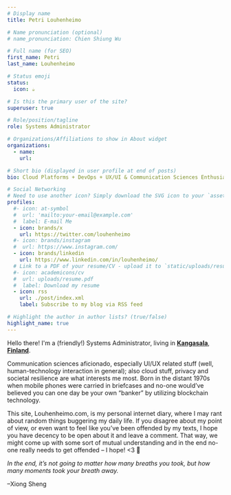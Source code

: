 ```yaml
---
# Display name
title: Petri Louhenheimo

# Name pronunciation (optional)
# name_pronunciation: Chien Shiung Wu

# Full name (for SEO)
first_name: Petri
last_name: Louhenheimo

# Status emoji
status:
  icon: ☕️

# Is this the primary user of the site?
superuser: true

# Role/position/tagline
role: Systems Administrator

# Organizations/Affiliations to show in About widget
organizations:
  - name: 
    url: 

# Short bio (displayed in user profile at end of posts)
bio: Cloud Platforms + DevOps + UX/UI & Communication Sciences Enthusiast. 

# Social Networking
# Need to use another icon? Simply download the SVG icon to your `assets/media/icons/` folder.
profiles:
  #- icon: at-symbol
  #  url: 'mailto:your-email@example.com'
  #  label: E-mail Me
  - icon: brands/x
    url: https://twitter.com/louhenheimo
  #- icon: brands/instagram
  #  url: https://www.instagram.com/
  - icon: brands/linkedin
    url: https://www.linkedin.com/in/louhenheimo/
  # Link to a PDF of your resume/CV - upload it to `static/uploads/resume.pdf`
  #- icon: academicons/cv
  #  url: uploads/resume.pdf
  #  label: Download my resume
  - icon: rss
    url: ./post/index.xml
    label: Subscribe to my blog via RSS feed

# Highlight the author in author lists? (true/false)
highlight_name: true
---
```


Hello there! I'm a (friendly!) Systems Administrator, living in [**Kangasala**](https://en.wikipedia.org/wiki/Kangasala), [**Finland**](https://en.wikipedia.org/wiki/Finland). 

Communication sciences aficionado, especially UI/UX related stuff (well, human-technology interaction in general); also cloud stuff, privacy and societal resilience are what interests me most. Born in the distant 1970s when mobile phones were carried in briefcases and no-one would’ve believed you can one day be your own “banker” by utilizing blockchain technology.

This site, Louhenheimo.com, is my personal internet diary, where I may rant about random things buggering my daily life. If you disagree about my point of view, or even want to feel like you’ve been offended by my texts, I hope you have decency to be open about it and leave a comment. That way, we might come up with some sort of mutual understanding and in the end no-one really needs to get offended – I hope! <3 🙂

*In the end, it’s not going to matter how many breaths you took, but how many moments took your breath away.*

–Xiong Sheng


